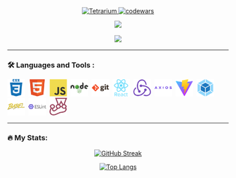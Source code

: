 <div id="header" align="center">
  <div id="badges">
    <a href="https://t.me/Tetrarium">
      <img src="https://img.shields.io/badge/Telegram-black?logo=telegram&logoColor=blue&style=for-the-badge" alt="Tetrarium" />
    </a>
    <a href="https://www.codewars.com/users/Tetrarium">
      <img src="https://img.shields.io/badge/codewars-red?logo=codewars&logoColor=black&style=for-the-badge" alt="codewars">
    </a>
  </div>

  ![](https://www.codewars.com/users/Tetrarium/badges/large)

  ![](https://komarev.com/ghpvc/?username=Tetrarium&color=blue&style=flat-plastic)
</div>

---

### :hammer_and_wrench: Languages and Tools :

<div>
  <img src="https://github.com/devicons/devicon/blob/master/icons/css3/css3-plain-wordmark.svg"  title="CSS3" alt="CSS" width="40" height="40"/>&nbsp;
  <img src="https://github.com/devicons/devicon/blob/master/icons/html5/html5-original.svg" title="HTML5" alt="HTML" width="40" height="40"/>&nbsp;
  <img src="https://github.com/devicons/devicon/blob/master/icons/javascript/javascript-original.svg" title="JavaScript" alt="JavaScript" width="40" height="40"/>&nbsp;
  <img src="https://github.com/devicons/devicon/blob/master/icons/nodejs/nodejs-original-wordmark.svg" title="NodeJS" alt="NodeJS" width="40" height="40"/>&nbsp;
  <img src="https://github.com/devicons/devicon/blob/master/icons/git/git-original-wordmark.svg" title="Git" **alt="Git" width="40" height="40"/>&nbsp;
  <img src="https://github.com/devicons/devicon/blob/master/icons/react/react-original-wordmark.svg" title="React" alt="React" width="40" height="40"/>&nbsp;
  <img src="https://github.com/devicons/devicon/blob/master/icons/redux/redux-original.svg" title="Redux" alt="Redux " width="40" height="40"/>&nbsp;
  <img src="https://github.com/devicons/devicon/blob/master/icons/axios/axios-plain-wordmark.svg" title="Axios" alt="Axios " width="40" height="40"/>&nbsp;
  <img src="https://github.com/devicons/devicon/blob/master/icons/vitejs/vitejs-original.svg" title="Vite" alt="Vite " width="40" height="40"/>&nbsp;
  <img src="https://github.com/devicons/devicon/blob/master/icons/webpack/webpack-original.svg" title="Webpack" alt="Webpack " width="40" height="40"/>&nbsp;
  <img src="https://github.com/devicons/devicon/blob/master/icons/babel/babel-original.svg" title="Babel" alt="Babel " width="40" height="40"/>&nbsp;
  <img src="https://github.com/devicons/devicon/blob/master/icons/eslint/eslint-original-wordmark.svg" title="ESLint" alt="ESLint " width="40" height="40"/>&nbsp;
  <img src="https://github.com/devicons/devicon/blob/master/icons/jest/jest-plain.svg" title="Jest" alt="Jest " width="40" height="40"/>&nbsp;
</div>

---

### :fire: My Stats:

<div align="center">

  [![GitHub Streak](https://github-readme-streak-stats.herokuapp.com?user=Tetrarium&theme=dark&border_radius=5)](https://git.io/streak-stats)

  [![Top Langs](https://github-readme-stats.vercel.app/api/top-langs/?username=Tetrarium&layout=compact&theme=vision-friendly-dark)](https://github.com/anuraghazra/github-readme-stats)

</div>